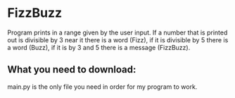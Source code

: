 # FizzBuzz
Program prints in a range given by the user input. If a number that is printed out is divisible by 3 near it there is a word (Fizz), if it is divisible by 5 there is a word (Buzz), if it is by 3 and 5 there is a message (FizzBuzz).
## What you need to download:
main.py is the only file you need in order for my program to work.
